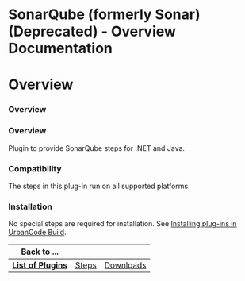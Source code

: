 
SonarQube (formerly Sonar) (Deprecated) - Overview Documentation
================================================================

# Overview




### Overview




 


### Overview


Plugin to provide SonarQube steps for .NET and Java.


### Compatibility


The 
steps in this plug-in run on all supported platforms.


### Installation


No special steps are required for 
installation. See [Installing plug-ins in UrbanCode 
Build](http://www-01.ibm.com/support/knowledgecenter/#!/SS8NMD_6.1.0/com.ibm.ucbuild.doc/topics/plugin_ch.html 
"Installing plug-ins in UrbanCode Build").




|Back to ...|||
| :---: | :---: | :---: |
|[**List of Plugins**](../../index.md)|[Steps](./steps.md)|[Downloads](./downloads.md)|
